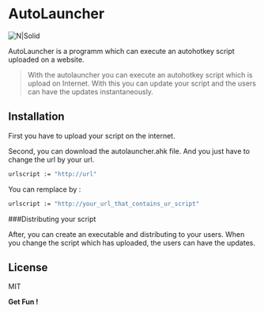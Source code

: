 # AutoLauncher

![N|Solid](http://imgur.com/dyw3PTt.png)

AutoLauncher is a programm which can execute an autohotkey script uploaded on a website.

> With the autolauncher you can execute an autohotkey script which is upload on Internet. With this you can update
> your script and the users can have the updates instantaneously.

## Installation

First you have to upload your script on the internet.

Second, you can download the autolauncher.ahk file. And you just have to change the url by your url.

```sh
urlscript := "http://url"
```

You can remplace by : 

```sh
urlscript := "http://your_url_that_contains_ur_script"
```

###Distributing your script

After, you can create an executable and distributing to your users. 
When you change the script which has uploaded, the users can have the updates.

License
----

MIT


**Get Fun !**
